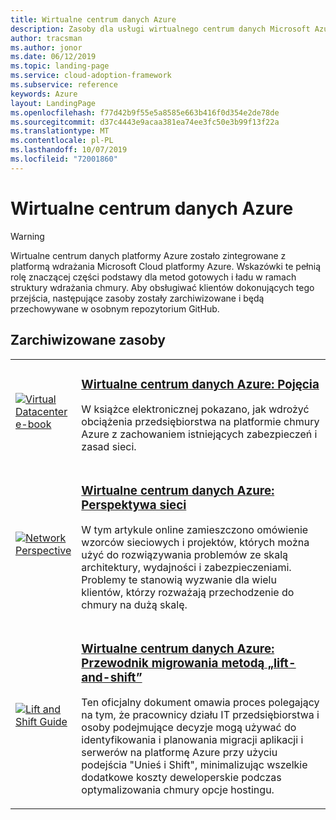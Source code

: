```yaml
---
title: Wirtualne centrum danych Azure
description: Zasoby dla usługi wirtualnego centrum danych Microsoft Azure
author: tracsman
ms.author: jonor
ms.date: 06/12/2019
ms.topic: landing-page
ms.service: cloud-adoption-framework
ms.subservice: reference
keywords: Azure
layout: LandingPage
ms.openlocfilehash: f77d42b9f55e5a8585e663b416f0d354e2de78de
ms.sourcegitcommit: d37c4443e9acaa381ea74ee3fc50e3b99f13f22a
ms.translationtype: MT
ms.contentlocale: pl-PL
ms.lasthandoff: 10/07/2019
ms.locfileid: "72001860"
---
```

# <a name="azure-virtual-datacenter"></a>Wirtualne centrum danych Azure

> [!WARNING]
> Wirtualne centrum danych platformy Azure zostało zintegrowane z platformą wdrażania Microsoft Cloud platformy Azure. Wskazówki te pełnią rolę znaczącej części podstawy dla metod gotowych i ładu w ramach struktury wdrażania chmury. Aby obsługiwać klientów dokonujących tego przejścia, następujące zasoby zostały zarchiwizowane i będą przechowywane w osobnym repozytorium GitHub.

## <a name="archived-resources"></a>Zarchiwizowane zasoby

<!-- markdownlint-disable MD033 -->

<table>
<tr>
    <td style="width: 64px; vertical-align: middle;"><a href="https://raw.githubusercontent.com/microsoft/CloudAdoptionFramework/master/archive/vdc/Azure_Virtual_Datacenter.pdf"><img src="../_images/vdc/virtual-datacenter.svg" alt="Virtual Datacenter e-book" /></a></td>
    <td>
        <h3><a href="https://raw.githubusercontent.com/microsoft/CloudAdoptionFramework/master/archive/vdc/Azure_Virtual_Datacenter.pdf">Wirtualne centrum danych Azure: Pojęcia</a></h3>
        <p>W książce elektronicznej pokazano, jak wdrożyć obciążenia przedsiębiorstwa na platformie chmury Azure z zachowaniem istniejących zabezpieczeń i zasad sieci.</p>
    </td>
</tr>
<tr>
    <td style="width: 64px; vertical-align: middle;"><a href="./networking-vdc.md"><img src="../_images/vdc/vdc-network.png" alt="Network Perspective" /></a></td>
    <td>
        <h3><a href="./networking-vdc.md">Wirtualne centrum danych Azure: Perspektywa sieci</a></h3>
        <p>W tym artykule online zamieszczono omówienie wzorców sieciowych i projektów, których można użyć do rozwiązywania problemów ze skalą architektury, wydajności i zabezpieczeniami. Problemy te stanowią wyzwanie dla wielu klientów, którzy rozważają przechodzenie do chmury na dużą skalę.</p>
    </td>
</tr>
<tr>
    <td style="width: 64px; vertical-align: middle;"><a href="https://raw.githubusercontent.com/microsoft/CloudAdoptionFramework/master/archive/vdc/Azure_Virtual_Datacenter_Lift_and_Shift_Guide.pdf"><img src="../_images/vdc/vdc-lift-and-shift.png" alt="Lift and Shift Guide" /></a></td>
    <td>
        <h3><a href="https://raw.githubusercontent.com/microsoft/CloudAdoptionFramework/master/archive/vdc/Azure_Virtual_Datacenter_Lift_and_Shift_Guide.pdf">Wirtualne centrum danych Azure: Przewodnik migrowania metodą „lift-and-shift”</a></h3>
        <p>Ten oficjalny dokument omawia proces polegający na tym, że pracownicy działu IT przedsiębiorstwa i osoby podejmujące decyzje mogą używać do identyfikowania i planowania migracji aplikacji i serwerów na platformę Azure przy użyciu podejścia "Unieś i Shift", minimalizując wszelkie dodatkowe koszty deweloperskie podczas optymalizowania chmury opcje hostingu.</p>
    </td>
</tr>
</table>

<!-- markdownlint-enable MD033 -->
